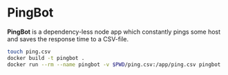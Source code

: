 # PingBot

**PingBot** is a dependency-less node app which constantly pings some host and saves the response time to a CSV-file.

```bash
touch ping.csv
docker build -t pingbot .
docker run --rm --name pingbot -v $PWD/ping.csv:/app/ping.csv pingbot
```
